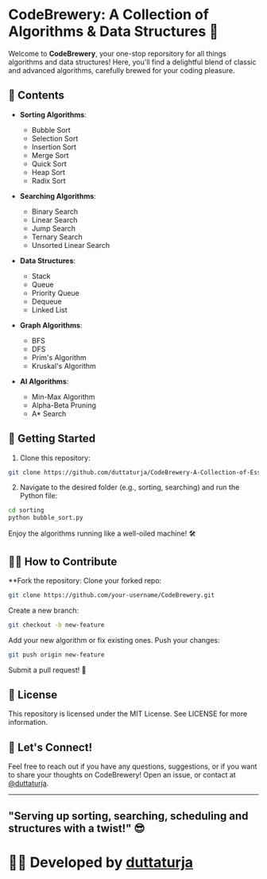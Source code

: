 # CodeBrewery: A Collection of Algorithms & Data Structures 🍺

Welcome to **CodeBrewery**, your one-stop reporsitory for all things algorithms and data structures! Here, you'll find a delightful blend of classic and advanced algorithms, carefully brewed for your coding pleasure.

## 🍿 Contents

- **Sorting Algorithms**:
  - Bubble Sort
  - Selection Sort
  - Insertion Sort
  - Merge Sort
  - Quick Sort
  - Heap Sort
  - Radix Sort

- **Searching Algorithms**:
  - Binary Search
  - Linear Search
  - Jump Search
  - Ternary Search
  - Unsorted Linear Search

- **Data Structures**:
  - Stack
  - Queue
  - Priority Queue
  - Dequeue
  - Linked List

- **Graph Algorithms**:
  - BFS
  - DFS
  - Prim's Algorithm
  - Kruskal's Algorithm

- **AI Algorithms**:
  - Min-Max Algorithm
  - Alpha-Beta Pruning
  - A* Search

## 🚀 Getting Started

1. Clone this repository:
  ```bash
  git clone https://github.com/duttaturja/CodeBrewery-A-Collection-of-Essential-Codes.git
  ```

2. Navigate to the desired folder (e.g., sorting, searching) and run the Python file:
  ```bash
  cd sorting
  python bubble_sort.py
  ```
Enjoy the algorithms running like a well-oiled machine! 🛠️

## 🧑‍💻 How to Contribute
**Fork the repository:
Clone your forked repo:
```bash
git clone https://github.com/your-username/CodeBrewery.git
```
Create a new branch:
```bash
git checkout -b new-feature
```
Add your new algorithm or fix existing ones.
Push your changes:
```bash
git push origin new-feature
```
Submit a pull request! 🎉

## 🤖 License
This repository is licensed under the MIT License. See LICENSE for more information.

## 💬 Let's Connect!
Feel free to reach out if you have any questions, suggestions, or if you want to share your thoughts on CodeBrewery! Open an issue, or contact at [@duttaturja](https://github.com/duttaturja).

---
"Serving up sorting, searching, scheduling and structures with a twist!" 😎
---

# 👨‍💻 Developed by [duttaturja](https://github.com/duttaturja)
